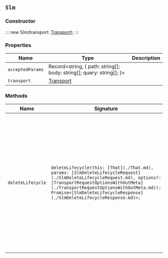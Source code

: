 ## `Slm`

### Constructor

:::
new Slm(transport: [Transport](./Transport.md));
:::

### Properties

| Name | Type | Description |
| - | - | - |
| `acceptedParams` | Record<string, { path: string[]; body: string[]; query: string[]; }> | &nbsp; |
| `transport` | [Transport](./Transport.md) | &nbsp; |

### Methods

| Name | Signature | Description |
| - | - | - |
| `deleteLifecycle` | `deleteLifecycle(this: [That](./That.md), params: [SlmDeleteLifecycleRequest](./SlmDeleteLifecycleRequest.md), options?: [TransportRequestOptionsWithOutMeta](./TransportRequestOptionsWithOutMeta.md)): Promise<[SlmDeleteLifecycleResponse](./SlmDeleteLifecycleResponse.md)>;` | Delete a policy. Delete a snapshot lifecycle policy definition. This operation prevents any future snapshots from being taken but does not cancel in-progress snapshots or remove previously-taken snapshots. || `deleteLifecycle` | `deleteLifecycle(this: [That](./That.md), params: [SlmDeleteLifecycleRequest](./SlmDeleteLifecycleRequest.md), options?: [TransportRequestOptionsWithMeta](./TransportRequestOptionsWithMeta.md)): Promise<[TransportResult](./TransportResult.md)<[SlmDeleteLifecycleResponse](./SlmDeleteLifecycleResponse.md), unknown>>;` | &nbsp; || `deleteLifecycle` | `deleteLifecycle(this: [That](./That.md), params: [SlmDeleteLifecycleRequest](./SlmDeleteLifecycleRequest.md), options?: [TransportRequestOptions](./TransportRequestOptions.md)): Promise<[SlmDeleteLifecycleResponse](./SlmDeleteLifecycleResponse.md)>;` | &nbsp; || `executeLifecycle` | `executeLifecycle(this: [That](./That.md), params: [SlmExecuteLifecycleRequest](./SlmExecuteLifecycleRequest.md), options?: [TransportRequestOptionsWithOutMeta](./TransportRequestOptionsWithOutMeta.md)): Promise<[SlmExecuteLifecycleResponse](./SlmExecuteLifecycleResponse.md)>;` | Run a policy. Immediately create a snapshot according to the snapshot lifecycle policy without waiting for the scheduled time. The snapshot policy is normally applied according to its schedule, but you might want to manually run a policy before performing an upgrade or other maintenance. || `executeLifecycle` | `executeLifecycle(this: [That](./That.md), params: [SlmExecuteLifecycleRequest](./SlmExecuteLifecycleRequest.md), options?: [TransportRequestOptionsWithMeta](./TransportRequestOptionsWithMeta.md)): Promise<[TransportResult](./TransportResult.md)<[SlmExecuteLifecycleResponse](./SlmExecuteLifecycleResponse.md), unknown>>;` | &nbsp; || `executeLifecycle` | `executeLifecycle(this: [That](./That.md), params: [SlmExecuteLifecycleRequest](./SlmExecuteLifecycleRequest.md), options?: [TransportRequestOptions](./TransportRequestOptions.md)): Promise<[SlmExecuteLifecycleResponse](./SlmExecuteLifecycleResponse.md)>;` | &nbsp; || `executeRetention` | `executeRetention(this: [That](./That.md), params?: [SlmExecuteRetentionRequest](./SlmExecuteRetentionRequest.md), options?: [TransportRequestOptionsWithOutMeta](./TransportRequestOptionsWithOutMeta.md)): Promise<[SlmExecuteRetentionResponse](./SlmExecuteRetentionResponse.md)>;` | Run a retention policy. Manually apply the retention policy to force immediate removal of snapshots that are expired according to the snapshot lifecycle policy retention rules. The retention policy is normally applied according to its schedule. || `executeRetention` | `executeRetention(this: [That](./That.md), params?: [SlmExecuteRetentionRequest](./SlmExecuteRetentionRequest.md), options?: [TransportRequestOptionsWithMeta](./TransportRequestOptionsWithMeta.md)): Promise<[TransportResult](./TransportResult.md)<[SlmExecuteRetentionResponse](./SlmExecuteRetentionResponse.md), unknown>>;` | &nbsp; || `executeRetention` | `executeRetention(this: [That](./That.md), params?: [SlmExecuteRetentionRequest](./SlmExecuteRetentionRequest.md), options?: [TransportRequestOptions](./TransportRequestOptions.md)): Promise<[SlmExecuteRetentionResponse](./SlmExecuteRetentionResponse.md)>;` | &nbsp; || `getLifecycle` | `getLifecycle(this: [That](./That.md), params?: [SlmGetLifecycleRequest](./SlmGetLifecycleRequest.md), options?: [TransportRequestOptionsWithOutMeta](./TransportRequestOptionsWithOutMeta.md)): Promise<[SlmGetLifecycleResponse](./SlmGetLifecycleResponse.md)>;` | Get policy information. Get snapshot lifecycle policy definitions and information about the latest snapshot attempts. || `getLifecycle` | `getLifecycle(this: [That](./That.md), params?: [SlmGetLifecycleRequest](./SlmGetLifecycleRequest.md), options?: [TransportRequestOptionsWithMeta](./TransportRequestOptionsWithMeta.md)): Promise<[TransportResult](./TransportResult.md)<[SlmGetLifecycleResponse](./SlmGetLifecycleResponse.md), unknown>>;` | &nbsp; || `getLifecycle` | `getLifecycle(this: [That](./That.md), params?: [SlmGetLifecycleRequest](./SlmGetLifecycleRequest.md), options?: [TransportRequestOptions](./TransportRequestOptions.md)): Promise<[SlmGetLifecycleResponse](./SlmGetLifecycleResponse.md)>;` | &nbsp; || `getStats` | `getStats(this: [That](./That.md), params?: [SlmGetStatsRequest](./SlmGetStatsRequest.md), options?: [TransportRequestOptionsWithOutMeta](./TransportRequestOptionsWithOutMeta.md)): Promise<[SlmGetStatsResponse](./SlmGetStatsResponse.md)>;` | Get snapshot lifecycle management statistics. Get global and policy-level statistics about actions taken by snapshot lifecycle management. || `getStats` | `getStats(this: [That](./That.md), params?: [SlmGetStatsRequest](./SlmGetStatsRequest.md), options?: [TransportRequestOptionsWithMeta](./TransportRequestOptionsWithMeta.md)): Promise<[TransportResult](./TransportResult.md)<[SlmGetStatsResponse](./SlmGetStatsResponse.md), unknown>>;` | &nbsp; || `getStats` | `getStats(this: [That](./That.md), params?: [SlmGetStatsRequest](./SlmGetStatsRequest.md), options?: [TransportRequestOptions](./TransportRequestOptions.md)): Promise<[SlmGetStatsResponse](./SlmGetStatsResponse.md)>;` | &nbsp; || `getStatus` | `getStatus(this: [That](./That.md), params?: [SlmGetStatusRequest](./SlmGetStatusRequest.md), options?: [TransportRequestOptionsWithOutMeta](./TransportRequestOptionsWithOutMeta.md)): Promise<[SlmGetStatusResponse](./SlmGetStatusResponse.md)>;` | Get the snapshot lifecycle management status. || `getStatus` | `getStatus(this: [That](./That.md), params?: [SlmGetStatusRequest](./SlmGetStatusRequest.md), options?: [TransportRequestOptionsWithMeta](./TransportRequestOptionsWithMeta.md)): Promise<[TransportResult](./TransportResult.md)<[SlmGetStatusResponse](./SlmGetStatusResponse.md), unknown>>;` | &nbsp; || `getStatus` | `getStatus(this: [That](./That.md), params?: [SlmGetStatusRequest](./SlmGetStatusRequest.md), options?: [TransportRequestOptions](./TransportRequestOptions.md)): Promise<[SlmGetStatusResponse](./SlmGetStatusResponse.md)>;` | &nbsp; || `putLifecycle` | `putLifecycle(this: [That](./That.md), params: [SlmPutLifecycleRequest](./SlmPutLifecycleRequest.md), options?: [TransportRequestOptionsWithOutMeta](./TransportRequestOptionsWithOutMeta.md)): Promise<[SlmPutLifecycleResponse](./SlmPutLifecycleResponse.md)>;` | Create or update a policy. Create or update a snapshot lifecycle policy. If the policy already exists, this request increments the policy version. Only the latest version of a policy is stored. || `putLifecycle` | `putLifecycle(this: [That](./That.md), params: [SlmPutLifecycleRequest](./SlmPutLifecycleRequest.md), options?: [TransportRequestOptionsWithMeta](./TransportRequestOptionsWithMeta.md)): Promise<[TransportResult](./TransportResult.md)<[SlmPutLifecycleResponse](./SlmPutLifecycleResponse.md), unknown>>;` | &nbsp; || `putLifecycle` | `putLifecycle(this: [That](./That.md), params: [SlmPutLifecycleRequest](./SlmPutLifecycleRequest.md), options?: [TransportRequestOptions](./TransportRequestOptions.md)): Promise<[SlmPutLifecycleResponse](./SlmPutLifecycleResponse.md)>;` | &nbsp; || `start` | `start(this: [That](./That.md), params?: [SlmStartRequest](./SlmStartRequest.md), options?: [TransportRequestOptionsWithOutMeta](./TransportRequestOptionsWithOutMeta.md)): Promise<[SlmStartResponse](./SlmStartResponse.md)>;` | Start snapshot lifecycle management. Snapshot lifecycle management (SLM) starts automatically when a cluster is formed. Manually starting SLM is necessary only if it has been stopped using the stop SLM API. || `start` | `start(this: [That](./That.md), params?: [SlmStartRequest](./SlmStartRequest.md), options?: [TransportRequestOptionsWithMeta](./TransportRequestOptionsWithMeta.md)): Promise<[TransportResult](./TransportResult.md)<[SlmStartResponse](./SlmStartResponse.md), unknown>>;` | &nbsp; || `start` | `start(this: [That](./That.md), params?: [SlmStartRequest](./SlmStartRequest.md), options?: [TransportRequestOptions](./TransportRequestOptions.md)): Promise<[SlmStartResponse](./SlmStartResponse.md)>;` | &nbsp; || `stop` | `stop(this: [That](./That.md), params?: [SlmStopRequest](./SlmStopRequest.md), options?: [TransportRequestOptionsWithOutMeta](./TransportRequestOptionsWithOutMeta.md)): Promise<[SlmStopResponse](./SlmStopResponse.md)>;` | Stop snapshot lifecycle management. Stop all snapshot lifecycle management (SLM) operations and the SLM plugin. This API is useful when you are performing maintenance on a cluster and need to prevent SLM from performing any actions on your data streams or indices. Stopping SLM does not stop any snapshots that are in progress. You can manually trigger snapshots with the run snapshot lifecycle policy API even if SLM is stopped. The API returns a response as soon as the request is acknowledged, but the plugin might continue to run until in-progress operations complete and it can be safely stopped. Use the get snapshot lifecycle management status API to see if SLM is running. || `stop` | `stop(this: [That](./That.md), params?: [SlmStopRequest](./SlmStopRequest.md), options?: [TransportRequestOptionsWithMeta](./TransportRequestOptionsWithMeta.md)): Promise<[TransportResult](./TransportResult.md)<[SlmStopResponse](./SlmStopResponse.md), unknown>>;` | &nbsp; || `stop` | `stop(this: [That](./That.md), params?: [SlmStopRequest](./SlmStopRequest.md), options?: [TransportRequestOptions](./TransportRequestOptions.md)): Promise<[SlmStopResponse](./SlmStopResponse.md)>;` | &nbsp; |